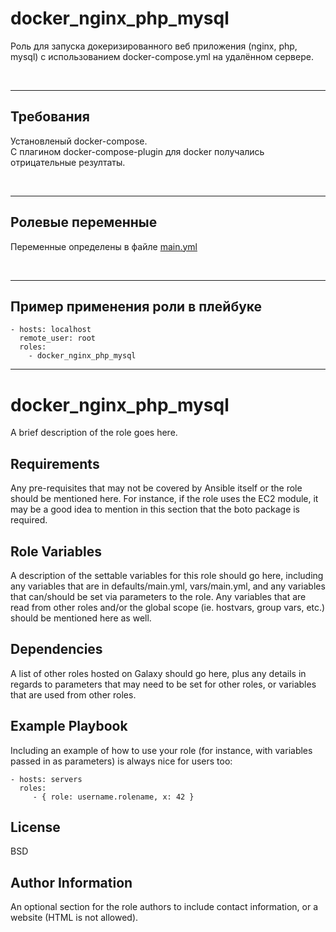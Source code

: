 
docker_nginx_php_mysql
=========

Роль для запуска докеризированного веб приложения (nginx, php, mysql) с использованием docker-compose.yml на удалённом сервере.  

<br>

---

Требования
------------

Установленый docker-compose.  
С плагином docker-compose-plugin для docker получались отрицательные резултаты.  

<br>

---

Ролевые переменные
--------------

Переменные определены в файле [main.yml](vars/main.yml) 

<br>

---

Пример применения роли в плейбуке
----------------

```
- hosts: localhost 
  remote_user: root 
  roles: 
    - docker_nginx_php_mysql
```







--------------------------------------



docker_nginx_php_mysql
=========

A brief description of the role goes here.

Requirements
------------

Any pre-requisites that may not be covered by Ansible itself or the role should be mentioned here. For instance, if the role uses the EC2 module, it may be a good idea to mention in this section that the boto package is required.

Role Variables
--------------

A description of the settable variables for this role should go here, including any variables that are in defaults/main.yml, vars/main.yml, and any variables that can/should be set via parameters to the role. Any variables that are read from other roles and/or the global scope (ie. hostvars, group vars, etc.) should be mentioned here as well.

Dependencies
------------

A list of other roles hosted on Galaxy should go here, plus any details in regards to parameters that may need to be set for other roles, or variables that are used from other roles.

Example Playbook
----------------

Including an example of how to use your role (for instance, with variables passed in as parameters) is always nice for users too:

    - hosts: servers
      roles:
         - { role: username.rolename, x: 42 }

License
-------

BSD

Author Information
------------------

An optional section for the role authors to include contact information, or a website (HTML is not allowed).

